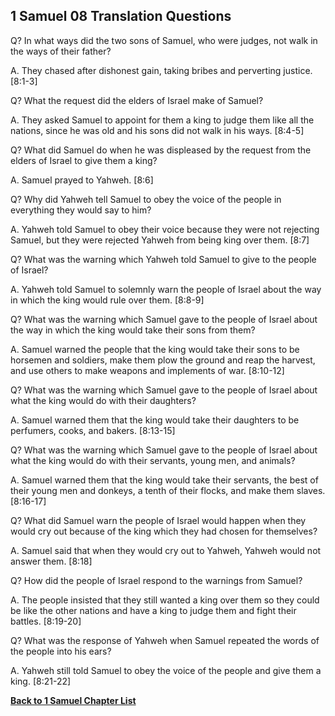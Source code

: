 ## 1 Samuel 08 Translation Questions ##

Q? In what ways did the two sons of Samuel, who were judges, not walk in the ways of their father?

A. They chased after dishonest gain, taking bribes and perverting justice. [8:1-3]

Q? What the request did the elders of Israel make of Samuel?

A. They asked Samuel to appoint for them a king to judge them like all the nations, since he was old and his sons did not walk in his ways. [8:4-5]

Q? What did Samuel do when he was displeased by the request from the elders of Israel to give them a king?

A. Samuel prayed to Yahweh. [8:6]

Q? Why did Yahweh tell Samuel to obey the voice of the people in everything they would say to him?

A. Yahweh told Samuel to obey their voice because they were not rejecting Samuel, but they were rejected Yahweh from being king over them. [8:7]

Q? What was the warning which Yahweh told Samuel to give to the people of Israel?

A. Yahweh told Samuel to solemnly warn the people of Israel about the way in which the king would rule over them. [8:8-9]

Q? What was the warning which Samuel gave to the people of Israel about the way in which the king would take their sons from them?

A. Samuel warned the people that the king would take their sons to be horsemen and soldiers, make them plow the ground and reap the harvest, and use others to make weapons and implements of war. [8:10-12]

Q? What was the warning which Samuel gave to the people of Israel about what the king would do with their daughters?

A. Samuel warned them that the king would take their daughters to be perfumers, cooks, and bakers. [8:13-15]

Q? What was the warning which Samuel gave to the people of Israel about what the king would do with their servants, young men, and animals?

A. Samuel warned them that the king would take their servants, the best of their young men and donkeys, a tenth of their flocks, and make them slaves. [8:16-17]

Q? What did Samuel warn the people of Israel would happen when they would cry out because of the king which they had chosen for themselves?

A. Samuel said that when they would cry out to Yahweh, Yahweh would not answer them. [8:18]

Q? How did the people of Israel respond to the warnings from Samuel?

A. The people insisted that they still wanted a king over them so they could be like the other nations and have a king to judge them and fight their battles. [8:19-20]

Q? What was the response of Yahweh when Samuel repeated the words of the people into his ears?

A. Yahweh still told Samuel to obey the voice of the people and give them a king. [8:21-22]

__[Back to 1 Samuel Chapter List](./)__

